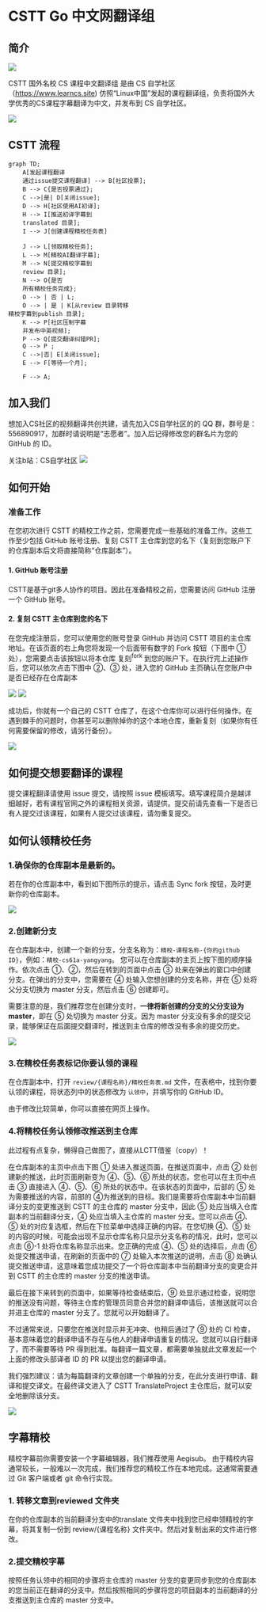 # CSTT Go 中文网翻译组


## 简介

![](logo.png)

CSTT 国外名校 CS 课程中文翻译组 是由 CS 自学社区（https://www.learncs.site) 仿照“Linux中国”发起的课程翻译组，负责将国外大学优秀的CS课程字幕翻译为中文，并发布到 CS 自学社区。

![](img/b.jpg)

## CSTT 流程

```mermaid
graph TD;
    A[发起课程翻译
    通过issue提交课程翻译] --> B[社区投票];
    B --> C{是否投票通过};
    C -->|是| D[关闭issue];
    D --> H[社区使用AI初译];
    H --> I[推送初译字幕到
    translated 目录];
    I --> J[创建课程精校任务表]
    
    J --> L[领取精校任务];
    L --> M[精校AI翻译字幕];
    M --> N[提交精校字幕到
    review 目录];
    N --> O{是否
    所有精校任务完成};
    O --> | 否 | L;
    O --> | 是 | K[从review 目录转移
精校字幕到publish 目录];
    K --> P[社区压制字幕
    并发布中英视频];
    P --> Q[提交翻译纠错PR];
    Q --> P ;
    C -->|否| E[关闭issue];
    E --> F[等待一个月];
    
    F --> A;

```


## 加入我们

想加入CS社区的视频翻译共创共建，请先加入CS自学社区的的 QQ 群，群号是：556890917，加群时请说明是“志愿者”。加入后记得修改您的群名片为您的 GitHub 的 ID。

关注b站：CS自学社区
![](wechat.png)

## 如何开始
### 准备工作
在您初次进行 CSTT 的精校工作之前，您需要完成一些基础的准备工作。这些工作至少包括 GitHub 账号注册、复刻 CSTT 主仓库到您的名下（复刻到您账户下的仓库副本后文将直接简称“仓库副本”）。
#### 1. GitHub 账号注册
CSTT是基于git多人协作的项目。因此在准备精校之前，您需要访问 GitHub 注册一个 GitHub 账号。
#### 2. 复刻 CSTT 主仓库到您的名下
在您完成注册后，您可以使用您的账号登录 GitHub 并访问 CSTT 项目的主仓库地址。在该页面的右上角您将发现一个后面带有数字的 Fork 按钮（下图中 ① 处），您需要点击该按钮以将本仓库 复刻<sup>fork</sup> 到您的账户下。在执行完上述操作后，您可以依次点击下图中 ②、③ 处，进入您的 GitHub 主页确认在您账户中是否已经存在仓库副本 

![](img/1.png)
![](img/2.png)

成功后，你就有一个自己的 CSTT 仓库了，在这个仓库你可以进行任何操作。在遇到棘手的问题时，你甚至可以删除掉你的这个本地仓库，重新复刻（如果你有任何需要保留的修改，请另行备份）。

![](img/3.png)

## 如何提交想要翻译的课程
提交课程翻译请使用 issue 提交，请按照 issue 模板填写。填写课程简介是越详细越好，若有课程官网之外的课程相关资源，请提供。提交前请先查看一下是否已有人提交过该课程，如果有人提交过该课程，请勿重复提交。

## 如何认领精校任务
### 1.确保你的仓库副本是最新的。
若在你的仓库副本中，看到如下图所示的提示，请点击 Sync fork 按钮，及时更新你的仓库副本。

![](img/4.png)

### 2.创建新分支
在仓库副本中，创建一个新的分支，分支名称为：`精校-课程名称-{你的github ID}`，例如：`精校-cs61a-yangyang`。
您可以在仓库副本的主页上按下图的顺序操作。依次点击 ①、②，然后在转到的页面中点击 ③ 处来在弹出的窗口中创建分支。在弹出的分支中，您需要在 ④ 处输入您想创建的分支名称，并在 ⑤ 处将父分支切换为 master 分支，然后点击 ⑥ 创建即可。

需要注意的是，我们推荐您在创建分支时，**一律将新创建的分支的父分支设为 master**，即在 ⑤ 处切换为 master 分支。因为 master 分支没有多余的提交记录，能够保证在后面提交翻译时，推送到主仓库的修改没有多余的提交历史。

![](img/5.png)

### 3.在精校任务表标记你要认领的课程

在仓库副本中，打开 `review/{课程名称}/精校任务表.md` 文件，在表格中，找到你要认领的课程，将状态列中的状态修改为 `认领中`，并填写你的 GitHub ID。

由于修改比较简单，你可以直接在网页上操作。

### 4.将精校任务认领修改推送到主仓库
此过程有点复杂，懒得自己做图了，直接从LCTT借鉴（copy）！

在仓库副本的主页中点击下图 ① 处进入推送页面，在推送页面中，点击 ② 处创建新的推送，此时页面刷新变为 ④、⑤、⑥ 所处的状态。您也可以在主页中点击 ③ 直接进入 ④、⑤、⑥ 所处的状态中。在该状态的页面中，后部的 ⑤ 处为需要推送的内容，前部的 ④为推送到的目标。我们是需要将仓库副本中当前翻译分支的变更推送到 CSTT 的主仓库的 master 分支中，因此 ⑤ 处应当填入仓库副本的当前翻译分支，④ 处应当填入主仓库的 master 分支。您可以点击 ④、⑤ 处的对应复选框，然后在下拉菜单中选择正确的内容。在您切换 ④、⑤ 处的内容的时候，可能会出现不显示仓库名称只显示分支名称的情况，此时，您可以点击 ⑥-1 处将仓库名称显示出来。您正确的完成 ④、⑤ 处的选择后，点击 ⑥ 处提交推送申请，在刷新的页面中的 ⑦ 处输入本次推送的说明，点击 ⑧ 处确认提交推送申请，这意味着您成功提交了一个将仓库副本中当前翻译分支的变更合并到 CSTT 的主仓库的 master 分支的推送申请。

最后在接下来转到的页面中，如果等待检查结束后，⑨ 处显示通过检查，说明您的推送没有问题，等待主仓库的管理员同意合并您的翻译申请后，该推送就可以合并进主仓库的 master 分支了。您就可以开始翻译了。

不过通常来说，只要您在推送时显示并无冲突、也稍后通过了 ⑨ 处的 CI 检查，基本意味着您的翻译申请不存在与他人的翻译申请重复的情况，您就可以自行翻译了，而不需要等待 PR 得到批准。每翻译一篇文章，都需要单独就此文章发起一个上面的修改头部译者 ID 的 PR 以提出您的翻译申请。

我们强烈建议：请为每篇翻译的文章创建一个单独的分支，在此分支进行申请、翻译和提交译文。在最终译文进入了 CSTT TranslateProject 主仓库后，就可以安全地删除该分支。

![](img/7.png)

## 字幕精校
精校字幕前你需要安装一个字幕编辑器，我们推荐使用 Aegisub。
由于精校内容通常较长，一般难以一次完成，我们推荐您的精校工作在本地完成。这通常需要通过 Git 客户端或者 git 命令行实现。
### 1. 转移文章到reviewed 文件夹
在你的仓库副本的当前翻译分支中的translate 文件夹中找到您已经申领精校的字幕，将其复制一份到 review/{课程名称} 文件夹中。然后对复制出来的文件进行修改。

### 2.提交精校字幕
按照任务认领中的相同的步骤将主仓库的 master 分支的变更同步到您的仓库副本的您当前正在翻译的分支中。然后按照相同的步骤将您的项目副本的当前翻译的分支推送到主仓库的 master 分支中。
